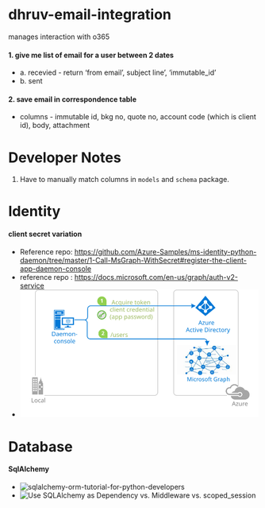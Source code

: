 # dhruv-email-integration
manages interaction with o365

#### 1. give me list of email for a user between 2 dates
- a. recevied - return ‘from email’, subject line’, ‘immutable_id’
- b. sent
#### 2. save email in correspondence table
- columns - immutable id, bkg no, quote no, account code (which is client id), body, attachment


# Developer Notes
1. Have to manually match columns in `models` and `schema` package. 

# Identity
#### client secret variation 
- Reference repo: https://github.com/Azure-Samples/ms-identity-python-daemon/tree/master/1-Call-MsGraph-WithSecret#register-the-client-app-daemon-console
- reference repo : https://docs.microsoft.com/en-us/graph/auth-v2-service
- ![Client level secret](https://github.com/Azure-Samples/ms-identity-python-daemon/blob/master/1-Call-MsGraph-WithSecret/ReadmeFiles/topology.svg)

# Database
#### SqlAlchemy
- ![sqlalchemy-orm-tutorial-for-python-developers](https://auth0.com/blog/sqlalchemy-orm-tutorial-for-python-developers/)
- ![Use SQLAlchemy as Dependency vs. Middleware vs. scoped_session](https://github.com/tiangolo/fastapi/issues/726#issuecomment-557687526)